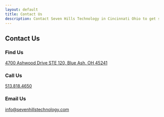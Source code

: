 ```yaml
---
layout: default
title: Contact Us
description: Contact Seven Hills Technology in Cincinnati Ohio to get started with your development or technology project today.
---
```

<script async defer id="mapScript" src="https://maps.googleapis.com/maps/api/js?key=AIzaSyD6xMX3ed5ioFtxeQju5wddbWkcDfTeyug&callback=initMap"></script>
<section class="sh-intro">
    <div class="sh-tagline">
        <h1 class="sh-header-lines"><span>Contact Us</span></h1>
    </div>
    <div class="sh-description"></div>
    <div class="sh-contact-us">
        <div class="map"></div>
        <div class="contact-info">
            <div class="sh-contact-section sh-find-us">
                <h3>Find Us</h3>
                <a href="https://www.google.com/maps/dir/Seven+Hills+Technology+4700+Ashwood+Dr,+Blue+Ash,+OH+45241//@39.2695923,-84.3749387,15z"
                    rel="noopener" target="_blank">4700 Ashwood Drive STE 120, Blue Ash, OH 45241</a>
            </div>
            <div class="sh-contact-section sh-call-us">
                <h3>Call Us</h3>
                <a href="tel:+15138184650">513.818.4650</a>
            </div>
            <div class="sh-contact-section sh-email-us">
                <h3>Email Us</h3>
                <a href="mailto:info@sevenhillstechnology.com">info@sevenhillstechnology.com</a>
            </div>
        </div>
    </div>
</section>
<script type="text/javascript">
    function initMap() {
        // The location of Sevenhills
        var sevenhills = { lat: 39.2718967, lng: -84.3743106 };
        // The map, centered at Sevenhills
        var elements = document.getElementsByClassName("map");
        for (var i = 0; i < elements.length; i++) {
            var element = elements[i];
            var map = new google.maps.Map(
                element, {
                    zoom: 14,
                    center: sevenhills,
                    styles: [
                        {
                            "elementType": "geometry",
                            "stylers": [
                                {
                                    "color": "#f5f5f5"
                                }
                            ]
                        },
                        {
                            "elementType": "labels.icon",
                            "stylers": [
                                {
                                    "visibility": "off"
                                }
                            ]
                        },
                        {
                            "elementType": "labels.text.fill",
                            "stylers": [
                                {
                                    "color": "#616161"
                                }
                            ]
                        },
                        {
                            "elementType": "labels.text.stroke",
                            "stylers": [
                                {
                                    "color": "#f5f5f5"
                                }
                            ]
                        },
                        {
                            "featureType": "administrative.land_parcel",
                            "elementType": "labels.text.fill",
                            "stylers": [
                                {
                                    "color": "#bdbdbd"
                                }
                            ]
                        },
                        {
                            "featureType": "poi",
                            "elementType": "geometry",
                            "stylers": [
                                {
                                    "color": "#eeeeee"
                                }
                            ]
                        },
                        {
                            "featureType": "poi",
                            "elementType": "labels.text.fill",
                            "stylers": [
                                {
                                    "color": "#757575"
                                }
                            ]
                        },
                        {
                            "featureType": "poi.park",
                            "elementType": "geometry",
                            "stylers": [
                                {
                                    "color": "#e5e5e5"
                                }
                            ]
                        },
                        {
                            "featureType": "poi.park",
                            "elementType": "labels.text.fill",
                            "stylers": [
                                {
                                    "color": "#9e9e9e"
                                }
                            ]
                        },
                        {
                            "featureType": "road",
                            "elementType": "geometry",
                            "stylers": [
                                {
                                    "color": "#ffffff"
                                }
                            ]
                        },
                        {
                            "featureType": "road.arterial",
                            "elementType": "labels.text.fill",
                            "stylers": [
                                {
                                    "color": "#757575"
                                }
                            ]
                        },
                        {
                            "featureType": "road.highway",
                            "elementType": "geometry",
                            "stylers": [
                                {
                                    "color": "#dadada"
                                }
                            ]
                        },
                        {
                            "featureType": "road.highway",
                            "elementType": "geometry.fill",
                            "stylers": [
                                {
                                    "color": "#5bdaff"
                                }
                            ]
                        },
                        {
                            "featureType": "road.highway",
                            "elementType": "labels.text.fill",
                            "stylers": [
                                {
                                    "color": "#616161"
                                }
                            ]
                        },
                        {
                            "featureType": "road.local",
                            "elementType": "labels.text.fill",
                            "stylers": [
                                {
                                    "color": "#9e9e9e"
                                }
                            ]
                        },
                        {
                            "featureType": "transit.line",
                            "elementType": "geometry",
                            "stylers": [
                                {
                                    "color": "#e5e5e5"
                                }
                            ]
                        },
                        {
                            "featureType": "transit.station",
                            "elementType": "geometry",
                            "stylers": [
                                {
                                    "color": "#eeeeee"
                                }
                            ]
                        },
                        {
                            "featureType": "water",
                            "elementType": "geometry",
                            "stylers": [
                                {
                                    "color": "#c9c9c9"
                                }
                            ]
                        },
                        {
                            "featureType": "water",
                            "elementType": "geometry.fill",
                            "stylers": [
                                {
                                    "color": "#baebfe"
                                }
                            ]
                        },
                        {
                            "featureType": "water",
                            "elementType": "labels.text.fill",
                            "stylers": [
                                {
                                    "color": "#9e9e9e"
                                }
                            ]
                        }
                    ]
                });
            // The marker, positioned at Sevenhills
            var marker = new google.maps.Marker({ position: sevenhills, map: map });
        }
    }
</script>